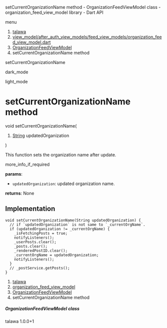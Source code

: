 




setCurrentOrganizationName method - OrganizationFeedViewModel class - organization\_feed\_view\_model library - Dart API







menu

1. [talawa](../../index.html)
2. [view\_model/after\_auth\_view\_models/feed\_view\_models/organization\_feed\_view\_model.dart](../../file-___home_harshil_Desktop_open-source_palisadoes_talawa_lib_view_model_after_auth_view_models_feed_view_models_organization_feed_view_model/)
3. [OrganizationFeedViewModel](../../file-___home_harshil_Desktop_open-source_palisadoes_talawa_lib_view_model_after_auth_view_models_feed_view_models_organization_feed_view_model/OrganizationFeedViewModel-class.html)
4. setCurrentOrganizationName method

setCurrentOrganizationName


dark\_mode

light\_mode




# setCurrentOrganizationName method


void
setCurrentOrganizationName(

1. [String](https://api.flutter.dev/flutter/dart-core/String-class.html) updatedOrganization

)

This function sets the organization name after update.

more\_info\_if\_required

**params**:

* `updatedOrganization`: updated organization name.

**returns**:
None


## Implementation

```
void setCurrentOrganizationName(String updatedOrganization) {
  // if `updatedOrganization` is not same to `_currentOrgName`.
  if (updatedOrganization != _currentOrgName) {
    _isFetchingPosts = true;
    notifyListeners();
    _userPosts.clear();
    _posts.clear();
    _renderedPostID.clear();
    _currentOrgName = updatedOrganization;
    notifyListeners();
  }
  // _postService.getPosts();
}
```

 


1. [talawa](../../index.html)
2. [organization\_feed\_view\_model](../../file-___home_harshil_Desktop_open-source_palisadoes_talawa_lib_view_model_after_auth_view_models_feed_view_models_organization_feed_view_model/)
3. [OrganizationFeedViewModel](../../file-___home_harshil_Desktop_open-source_palisadoes_talawa_lib_view_model_after_auth_view_models_feed_view_models_organization_feed_view_model/OrganizationFeedViewModel-class.html)
4. setCurrentOrganizationName method

##### OrganizationFeedViewModel class





talawa
1.0.0+1






